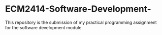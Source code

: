 # ECM2414-Software-Development-
This repository is the submission of my practical programming assignment for the software development module
